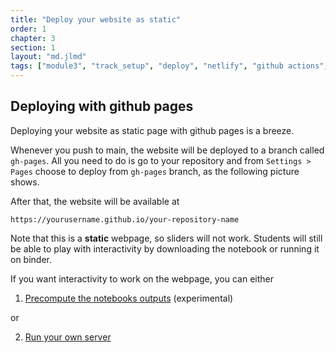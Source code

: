 ```yaml
---
title: "Deploy your website as static"
order: 1
chapter: 3
section: 1
layout: "md.jlmd"
tags: ["module3", "track_setup", "deploy", "netlify", "github actions", "github pages"]
---
```



## Deploying with github pages

Deploying your website as static page with github pages is a breeze.

Whenever you push to main, the website will be deployed to a branch called `gh-pages`. All you need to do is go to your repository and from `Settings > Pages` choose to deploy from `gh-pages` branch, as the following picture shows.

After that, the website will be available at

```
https://yourusername.github.io/your-repository-name
```

Note that this is a **static** webpage, so sliders will not work. Students will still be able to play with interactivity by downloading the notebook or running it on binder.

If you want interactivity to work on the webpage, you can either

1. [Precompute the notebooks outputs](https://juliapluto.github.io/computational-thinking-template/mod3_publish_website/precompute_output/) (experimental)

or

2. [Run your own server](http://localhost:40641/mod3_publish_website/setup_server/)